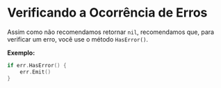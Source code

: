 # Verificando a Ocorrência de Erros

Assim como não recomendamos retornar `nil`, recomendamos que, para verificar um erro, você use o método `HasError()`.

**Exemplo:**

```go
if err.HasError() {
    err.Emit()
}
```